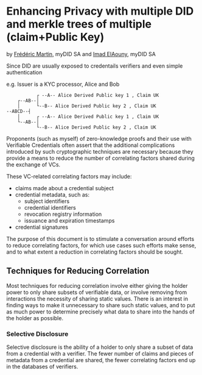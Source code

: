 # Enhancing Privacy with multiple DID and merkle trees of multiple (claim+Public Key) 

by  [Frédéric Martin](mailto:frederic.martin@mydid.com), myDID SA
and [Imad ElAouny](mailto:imad.elaouny@mydid.com), myDID SA

Since DID are usually exposed to credentails verifiers and even simple authentication

e.g. Issuer is a KYC processor, Alice and Bob



               ┌ --A-- Alice Derived Public key 1 , Claim UK
        ┌--AB--│     
        │      └--B-- Alice Derived Public key 2 , Claim UK
    --ABCD--┤  
        │      ┌ --A-- Alice Derived Public key 1 , Claim UK
        └--AB--│     
               └--B-- Alice Derived Public key 2 , Claim UK
  
Proponents (such as myself) of zero-knowledge proofs and their use with
Verifiable Credentials often assert that the additional complications introduced
by such cryptographic techniques are necessary because they provide a means to
reduce the number of correlating factors shared during the exchange of VCs.

These VC-related correlating factors may include:
- claims made about a credential subject
- credential metadata, such as: 
  - subject identifiers
  - credential identifiers
  - revocation registry information
  - issuance and expiration timestamps
- credential signatures

The purpose of this document is to stimulate a conversation around efforts to
reduce correlating factors, for which use cases such efforts make sense, and to
what extent a reduction in correlating factors should be sought.

## Techniques for Reducing Correlation
Most techniques for reducing correlation involve either giving the holder power
to only share subsets of verifiable data, or involve removing from interactions
the necessity of sharing static values. There is an interest in finding ways to
make it unnecessary to share such static values, and to put as much power to
determine precisely what data to share into the hands of the holder as possible.

### Selective Disclosure
Selective disclosure is the ability of a holder to only share a subset of data
from a credential with a verifier. The fewer number of claims and pieces of
metadata from a credential are shared, the fewer correlating factors end up in
the databases of verifiers.
